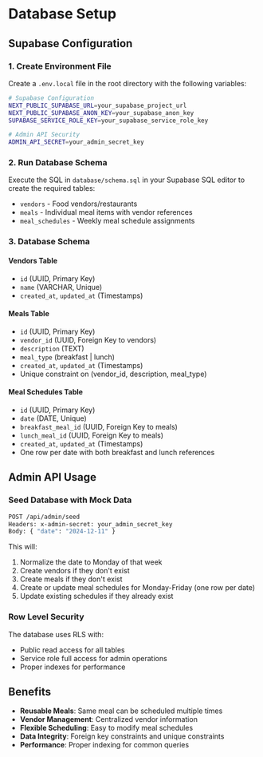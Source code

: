 # Database Setup

## Supabase Configuration

### 1. Create Environment File

Create a `.env.local` file in the root directory with the following variables:

```bash
# Supabase Configuration
NEXT_PUBLIC_SUPABASE_URL=your_supabase_project_url
NEXT_PUBLIC_SUPABASE_ANON_KEY=your_supabase_anon_key
SUPABASE_SERVICE_ROLE_KEY=your_supabase_service_role_key

# Admin API Security
ADMIN_API_SECRET=your_admin_secret_key
```

### 2. Run Database Schema

Execute the SQL in `database/schema.sql` in your Supabase SQL editor to create the required tables:

- `vendors` - Food vendors/restaurants
- `meals` - Individual meal items with vendor references
- `meal_schedules` - Weekly meal schedule assignments

### 3. Database Schema

#### Vendors Table
- `id` (UUID, Primary Key)
- `name` (VARCHAR, Unique)
- `created_at`, `updated_at` (Timestamps)

#### Meals Table
- `id` (UUID, Primary Key)
- `vendor_id` (UUID, Foreign Key to vendors)
- `description` (TEXT)
- `meal_type` (breakfast | lunch)
- `created_at`, `updated_at` (Timestamps)
- Unique constraint on (vendor_id, description, meal_type)

#### Meal Schedules Table
- `id` (UUID, Primary Key)
- `date` (DATE, Unique)
- `breakfast_meal_id` (UUID, Foreign Key to meals)
- `lunch_meal_id` (UUID, Foreign Key to meals)
- `created_at`, `updated_at` (Timestamps)
- One row per date with both breakfast and lunch references

## Admin API Usage

### Seed Database with Mock Data

```bash
POST /api/admin/seed
Headers: x-admin-secret: your_admin_secret_key
Body: { "date": "2024-12-11" }
```

This will:
1. Normalize the date to Monday of that week
2. Create vendors if they don't exist
3. Create meals if they don't exist
4. Create or update meal schedules for Monday-Friday (one row per date)
5. Update existing schedules if they already exist

### Row Level Security

The database uses RLS with:
- Public read access for all tables
- Service role full access for admin operations
- Proper indexes for performance

## Benefits

- **Reusable Meals**: Same meal can be scheduled multiple times
- **Vendor Management**: Centralized vendor information
- **Flexible Scheduling**: Easy to modify meal schedules
- **Data Integrity**: Foreign key constraints and unique constraints
- **Performance**: Proper indexing for common queries 